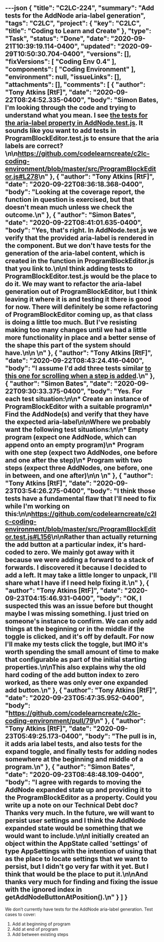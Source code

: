 ---json
{
  "title": "C2LC-224",
  "summary": "Add tests for the AddNode aria-label generation",
  "tags": "C2LC",
  "project": {
    "key": "C2LC",
    "title": "Coding to Learn and Create"
  },
  "type": "Task",
  "status": "Done",
  "date": "2020-09-21T10:39:19.114-0400",
  "updated": "2020-09-29T10:50:30.704-0400",
  "versions": [],
  "fixVersions": [
    "Coding Env 0.4"
  ],
  "components": [
    "Coding Environment"
  ],
  "environment": null,
  "issueLinks": [],
  "attachments": [],
  "comments": [
    {
      "author": "Tony Atkins [RtF]",
      "date": "2020-09-22T08:24:52.335-0400",
      "body": "Simon Bates, I'm looking through the code and trying to understand what you mean.  I see [the tests for the aria-label property in AddNode.test.js](https://github.com/codelearncreate/c2lc-coding-environment/blob/master/src/AddNode.test.js#L119).  It sounds like you want to add tests in ProgramBlockEditor.test.js to ensure that the aria labels are correct?\n\n<https://github.com/codelearncreate/c2lc-coding-environment/blob/master/src/ProgramBlockEditor.js#L278>\n"
    },
    {
      "author": "Tony Atkins [RtF]",
      "date": "2020-09-22T08:36:18.368-0400",
      "body": "Looking at the coverage report, the function in question is exercised, but that doesn't mean much unless we check the outcome.\n"
    },
    {
      "author": "Simon Bates",
      "date": "2020-09-22T08:41:01.635-0400",
      "body": "Yes, that's right. In AddNode.test.js we verify that the provided aria-label is rendered in the component. But we don't have tests for the generation of the aria-label content, which is created in the function in ProgramBlockEditor.js that you link to.\n\nI think adding tests to ProgramBlockEditor.test.js would be the place to do it. We may want to refactor the aria-label generation out of ProgramBlockEditor, but I think leaving it where it is and testing it there is good for now. There will definitely be some refactoring of ProgramBlockEditor coming up, as that class is doing a little too much. But I've resisting making too many changes until we had a little more functionality in place and a better sense of the shape this part of the system should have.\n\n \n"
    },
    {
      "author": "Tony Atkins [RtF]",
      "date": "2020-09-22T08:43:24.416-0400",
      "body": "I assume I'd add three tests similar [to this one for scrolling when a step is added](https://github.com/codelearncreate/c2lc-coding-environment/blob/master/src/ProgramBlockEditor.test.js#L452).\n"
    },
    {
      "author": "Simon Bates",
      "date": "2020-09-22T09:30:33.375-0400",
      "body": "Yes. For each test situation:\n\n* Create an instance of ProgramBlockEditor with a suitable program\n* Find the AddNode(s) and verify that they have the expected aria-label\n\nWhere we probably want the following test situations:\n\n* Empty program (expect one AddNode, which can append onto an empty program)\n* Program with one step (expect two AddNodes, one before and one after the step)\n* Program with two steps (expect three AddNodes, one before, one in between, and one after)\n\n \n"
    },
    {
      "author": "Tony Atkins [RtF]",
      "date": "2020-09-23T03:54:26.275-0400",
      "body": "I think those tests have a fundamental flaw that I'll need to fix while I'm working on this:\n\n<https://github.com/codelearncreate/c2lc-coding-environment/blob/master/src/ProgramBlockEditor.test.js#L156>\n\nRather than actually returning the add button at a particular index, it's hard-coded to zero.  We mainly got away with it because we were adding a forward to a stack of forwards.  I discovered it because I decided to add a left.  It may take a little longer to unpack, I'll share what I have if I need help fixing it.\n"
    },
    {
      "author": "Tony Atkins [RtF]",
      "date": "2020-09-23T04:15:46.931-0400",
      "body": "OK, I suspected this was an issue before but thought maybe I was missing something.  I just tried on someone's instance to confirm.  We can only add things at the beginning or in the middle if the toggle is clicked, and it's off by default.  For now I'll make my tests click the toggle, but IMO it's worth spending the small amount of time to make that configurable as part of the initial starting properties.\n\nThis also explains why the old hard coding of the add button index to zero worked, as there was only ever one expanded add button.\n"
    },
    {
      "author": "Tony Atkins [RtF]",
      "date": "2020-09-23T05:47:35.952-0400",
      "body": "<https://github.com/codelearncreate/c2lc-coding-environment/pull/79>\n"
    },
    {
      "author": "Tony Atkins [RtF]",
      "date": "2020-09-23T05:49:25.173-0400",
      "body": "The pull is in, it adds aria label tests, and also tests for the expand toggle, and finally tests for adding nodes somewhere at the beginning and middle of  a program.\n"
    },
    {
      "author": "Simon Bates",
      "date": "2020-09-23T08:48:48.109-0400",
      "body": "I agree with regards to moving the AddNode expanded state up and providing it to the ProgramBlockEditor as a property. Could you write up a note on our Technical Debt doc? Thanks very much. In the future, we will want to persist user settings and I think the AddNode expanded state would be something that we would want to include.\n\nI initially created an object within the AppState called 'settings' of type AppSettings with the intention of using that as the place to locate settings that we want to persist, but I didn't go very far with it yet. But I think that would be the place to put it.\n\nAnd thanks very much for finding and fixing the issue with the ignored index in getAddNodeButtonAtPosition().\n"
    }
  ]
}
---
We don’t currently have tests for the AddNode aria-label generation.  Test cases to cover:

1. Add at beginning of program
2. Add at end of program
3. Add between existing steps

        